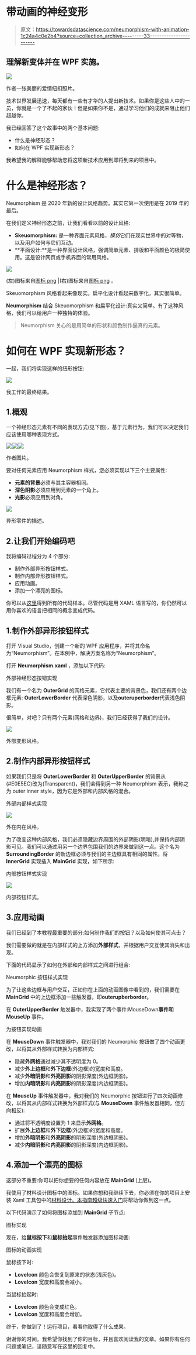 # 带动画的神经变形

> 原文：<https://towardsdatascience.com/neumorphism-with-animation-1c24a4c0e2b4?source=collection_archive---------33----------------------->

## 理解新变体并在 WPF 实施。

![](img/aa29997b54f0945d0bf625a927539e55.png)

作者一张美丽的爱情纽扣照片。

技术世界发展迅速，每天都有一些有才华的人提出新技术。如果你是这些人中的一员，你就是一个了不起的家伙！但是如果你不是，通过学习他们的成就来阻止他们超越你。

我已经回答了这个故事中的两个基本问题:

*   什么是神经形态？
*   如何在 WPF 实现新形态？

我希望我的解释能够帮助您将这项新技术应用到即将到来的项目中。

# 什么是神经形态？

Neumorphism 是 2020 年新的设计风格趋势。其实它第一次使用是在 2019 年的最后。

在我们定义神经形态之前，让我们看看以前的设计风格:

*   **Skeuomorphism:** 是一种界面元素风格，*模仿*它们在现实世界中的对等物，以及用户如何与它们互动。
*   **平面设计:**是一种界面设计风格，强调简单元素、排版和平面颜色的极简使用。这是设计网页或手机界面的常用风格。

![](img/fbbeba317e2e494f5f05a7bbc5522d7f.png)

(左)图标来自[图标 png](https://www.iconspng.com/image/139777/old-instagram-logo) |(右)图标来自[图标 png](https://www.iconspng.com/image/140517/instagram-logo) 。

Skeuomorphism 风格看起来像现实。扁平化设计看起来数字化，其实很简单。

**Neumorphism** 结合 Skeuomorphism 和扁平化设计:真实又简单。有了这种风格，我们可以给用户一种独特的体验。

> Neumorphism 关心的是用简单的形状和颜色制作逼真的元素。

# 如何在 WPF 实现新形态？

一起，我们将实现这样的纽形按钮:

![](img/331710c858254046307ac5f6144293be.png)

我工作的最终结果。

## 1.概观

一个神经形态元素有不同的表现方式(见下图)，基于元素行为，我们可以决定我们应该使用哪种表现方式。

![](img/5822ccd6d8e19cd752c02d4859f2be06.png)![](img/3c81b7494ec10f1d18a6da0adc5753e6.png)![](img/ca7b79df0f6bee14e8c720dae1c03a51.png)

作者图片。

要对任何元素应用 Neumorphism 样式，您必须实现以下三个主要属性:

*   **元素的背景**必须与其主容器相同。
*   **深色阴影**必须应用到元素的一个角上。
*   **光影**必须应用到对角。

![](img/e2fd9f25ca13ab82c59e46d44bad032d.png)

异形零件的描述。

## 2.让我们开始编码吧

我将编码过程分为 4 个部分:

*   制作外部异形按钮样式。
*   制作内部异形按钮样式。
*   应用动画。
*   添加一个漂亮的图标。

你可以从[这里](https://gist.github.com/osman-bashir/8b402ef2099f69312c88b7e5e3b6a9f9)得到所有的代码样本。尽管代码是用 XAML 语言写的，你仍然可以用你喜欢的语言把相同的概念变成代码。

## 1.制作外部异形按钮样式

打开 Visual Studio，创建一个新的 WPF 应用程序，并将其命名为“Neumorphism”。在本例中，解决方案名称为“Neumorphism”。

打开 **Neumorphism.xaml** ，添加以下代码:

外部神经形态按钮实现

我们有一个名为 **OuterGrid** 的网格元素，它代表主要的背景色，我们还有两个边框元素: **OuterLowerBorder** 代表深色阴影，以及**outeruperborder**代表浅色阴影。

很简单，对吧？只有两个元素(网格和边界)，我们已经获得了我们的设计。

![](img/875528893b3e07202a3d73aae48979cb.png)

外部变形风格。

## 2.制作内部异形按钮样式

如果我们只是将 **OuterLowerBorder** 和 **OuterUpperBorder** 的背景从(#E0E5EC)改为(Transparent)，我们会得到另一种 Neumorphism 表示，我称之为 outer inner style，因为它是外部和内部风格的混合。

外部内部样式实现

![](img/9633e90516097f56453ed97c9ca5cdde.png)

外在内在风格。

为了改变这种内部风格，我们必须隐藏边界周围的外部阴影(明暗),并保持内部阴影可见。我们可以通过用另一个边界包围我们的边界来做到这一点。这个名为 **SurroundingBorder** 的新边框必须与我们的主边框具有相同的属性。将 **InnerGrid** 实现插入 **MainGrid** 实现，如下所示:

内部按钮样式实现

![](img/9a24c45ca3182cb9ec73f1b3a1fa37c4.png)

内部按钮样式。

## 3.应用动画

我们已经到了本教程最重要的部分:如何制作我们的按钮？以及如何使其可点击？

我们需要做的就是在内部样式的上方添加**外部样式**，并根据用户交互使其消失和出现。

下面的代码显示了如何在外部和内部样式之间进行组合:

Neumorphic 按钮样式实现

为了让这些边框与用户交互，正如你在上面的动画图像中看到的，我们需要在 **MainGrid** 中的上边框添加一些触发器，即**outerupberborder**。

在 **OuterUpperBorder** 触发器中，我实现了两个事件:MouseDown**事件和 MouseUp** 事件。

为按钮实现动画

在 **MouseDown** 事件触发器中，我对我们的 Neumorphic 按钮做了四个动画更改，以将其从外部样式转换为内部样式:

*   隐藏**外网格**通过减少其不透明度为 0。
*   减少**外上边框**和**外下边框**(外边框)的宽度和高度。
*   减少**外暗阴影**和**外亮阴影**的阴影深度(外边框阴影)。
*   增加**内暗阴影**和**内亮阴影**的阴影深度(内边框阴影)。

在 **MouseUp** 事件触发器中，我对我们的 Neumorphic 按钮进行了四次动画修改，以将其从内部样式转换为外部样式(与 **MouseDown** 事件触发器相同，但方向相反):

*   通过将不透明度设置为 1 来显示**外网格**。
*   扩展**外上边框**和**外下边框**(外边框)的宽度和高度。
*   增加**外暗阴影**和**外亮阴影**的阴影深度(外边框阴影)。
*   减少**内暗阴影**和**内亮阴影**的阴影深度(内边框阴影)。

## 4.添加一个漂亮的图标

这部分不重要:你可以把你想要的任何内容放在 **MainGrid** (上层)。

我使用了材料设计图标中的图标。如果你想和我继续下去，你必须在你的项目上安装 Xaml 工具包中的[材料设计。本指南](https://github.com/MaterialDesignInXAML/MaterialDesignInXamlToolkit)[超级快速入门](https://github.com/MaterialDesignInXAML/MaterialDesignInXamlToolkit/wiki/Super-Quick-Start)将帮助你做到这一点。

以下代码演示了如何将图标添加到 **MainGrid** 子节点:

图标实现

现在，给**鼠标按下**和**鼠标抬起**事件触发器添加图标动画:

图标的动画实现

鼠标按下时:

*   **LoveIcon** 颜色会恢复到原来的状态(浅灰色)。
*   **LoveIcon** 宽度和高度会减小。

当鼠标抬起时:

*   **LoveIcon** 颜色会变成红色。
*   **LoveIcon** 宽度和高度会增加。

终于，你做到了！运行项目，看看你取得了什么成果。

谢谢你的时间。我希望你找到了你的目标，并且喜欢阅读我的文章。如果你有任何问题或笔记，请随意写在这里的回复中。